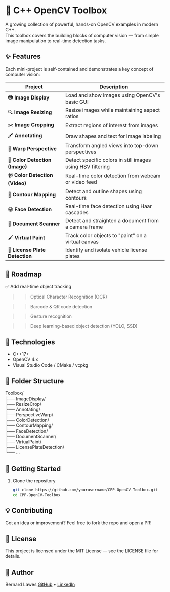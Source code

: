 # 🧰 C++ OpenCV Toolbox

A growing collection of powerful, hands-on OpenCV examples in modern C++.  
This toolbox covers the building blocks of computer vision — from simple image manipulation to real-time detection tasks.

## ✨ Features

Each mini-project is self-contained and demonstrates a key concept of computer vision:

| Project                     | Description |
|----------------------------|-------------|
| 📷 **Image Display**       | Load and show images using OpenCV's basic GUI |
| 🔍 **Image Resizing**      | Resize images while maintaining aspect ratios |
| ✂️ **Image Cropping**      | Extract regions of interest from images |
| 🖍 **Annotating**          | Draw shapes and text for image labeling |
| 📐 **Warp Perspective**    | Transform angled views into top-down perspectives |
| 🎨 **Color Detection (Image)** | Detect specific colors in still images using HSV filtering |
| 📹 **Color Detection (Video)** | Real-time color detection from webcam or video feed |
| 🧱 **Contour Mapping**     | Detect and outline shapes using contours |
| 😀 **Face Detection**      | Real-time face detection using Haar cascades |
| 🧾 **Document Scanner**    | Detect and straighten a document from a camera frame |
| 🖌 **Virtual Paint**       | Track color objects to "paint" on a virtual canvas |
| 🚗 **License Plate Detection** | Identify and isolate vehicle license plates |

## 🧭 Roadmap
✅ Add real-time object tracking

>>  Optical Character Recognition (OCR)

>>  Barcode & QR code detection

>>  Gesture recognition

>>  Deep learning-based object detection (YOLO, SSD)


## 🔧 Technologies

- C++17+
- OpenCV 4.x
- Visual Studio Code / CMake / vcpkg


## 📂 Folder Structure
Toolbox/<br/>
├── ImageDisplay/<br/>
├── ResizeCrop/<br/>
├── Annotating/<br/>
├── PerspectiveWarp/<br/>
├── ColorDetection/<br/>
├── ContourMapping/<br/>
├── FaceDetection/<br/>
├── DocumentScanner/<br/>
├── VirtualPaint/<br/>
├── LicensePlateDetection/<br/>
└── ...<br/>


## 🚀 Getting Started

1. Clone the repository  
   ```bash
   git clone https://github.com/yourusername/CPP-OpenCV-Toolbox.git
   cd CPP-OpenCV-Toolbox

## 💡 Contributing
Got an idea or improvement? Feel free to fork the repo and open a PR!


## 📝 License
This project is licensed under the MIT License — see the LICENSE file for details.


## 👋 Author
Bernard Lawes
<a data-start="2622" data-end="2663" rel="noopener" target="_new" class="" href="https://github.com/bernardlawes">GitHub</a> • <a data-start="2666" data-end="2718" rel="noopener" target="_new" class="" href="https://www.linkedin.com/in/bernardlawes">LinkedIn</a>

